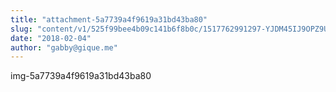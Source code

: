 ```yaml
---
title: "attachment-5a7739a4f9619a31bd43ba80"
slug: "content/v1/525f99bee4b09c141b6f8b0c/1517762991297-YJDM45IJ9OPZ9UU9HBNZ/IMG_7897.jpg"
date: "2018-02-04"
author: "gabby@gique.me"
---
```


img-5a7739a4f9619a31bd43ba80